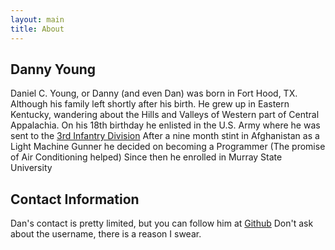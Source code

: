 ```yaml
---
layout: main
title: About
---
```


## Danny Young

Daniel C. Young, or Danny (and even Dan) was born in Fort Hood, TX. Although his family left shortly after his birth.
He grew up in Eastern Kentucky, wandering about the Hills and Valleys of Western part of Central Appalachia.
On his 18th birthday he enlisted in the U.S. Army where he was sent to the [3rd Infantry Division](https://en.wikipedia.org/wiki/3rd_Infantry_Division_(United_States))
After a nine month stint in Afghanistan as a Light Machine Gunner he decided on becoming a Programmer (The promise of Air Conditioning helped)
Since then he enrolled in Murray State University

## Contact Information

Dan's contact is pretty limited, but you can follow him at [Github](https://github.com/BurgerDan)
Don't ask about the username, there is a reason I swear.
